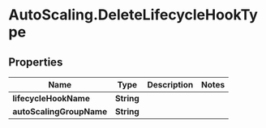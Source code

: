 # AutoScaling.DeleteLifecycleHookType

## Properties

Name | Type | Description | Notes
------------ | ------------- | ------------- | -------------
**lifecycleHookName** | **String** |  | 
**autoScalingGroupName** | **String** |  | 


